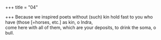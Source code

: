 +++
title = "04"

+++
Because we inspired poets without (such) kin hold fast to you who have  (those [=horses, etc.] as kin, o Indra,  
come here with all of them, which are your deposits, to drink the soma,  o bull.  